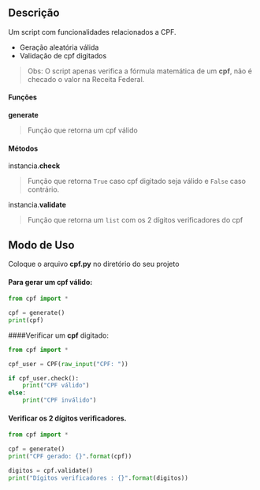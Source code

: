 ## Descrição
Um script com funcionalidades relacionados a CPF.

- Geração aleatória válida
- Validação de cpf digitados

> Obs: O script apenas verifica a fórmula matemática de um **cpf**, não é checado o valor na Receita Federal.


#### Funções

**generate**
>Função que retorna um cpf válido

#### Métodos

instancia.**check**
>Função que retorna ```True``` caso cpf digitado seja válido e ```False``` caso contrário.


instancia.**validate**
>Função que retorna um ```list``` com os 2 dígitos verificadores do cpf

## Modo de Uso

Coloque o arquivo **cpf.py** no diretório do seu projeto

#### Para gerar um **cpf** válido:

```python
from cpf import *

cpf = generate()
print(cpf)

```

####Verificar um **cpf** digitado:

```python
from cpf import *

cpf_user = CPF(raw_input("CPF: "))

if cpf_user.check():
    print("CPF válido")
else:
    print("CPF inválido")
```

#### Verificar os 2 dígitos verificadores.

```python
from cpf import *

cpf = generate()
print("CPF gerado: {}".format(cpf))

digitos = cpf.validate()
print("Dígitos verificadores : {}".format(digitos))
```
